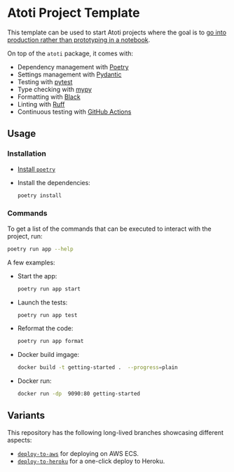 # Atoti Project Template

This template can be used to start Atoti projects where the goal is to [go into production rather than prototyping in a notebook](https://docs.atoti.io/latest/deployment/going_from_a_notebook_to_an_app.html).

On top of the `atoti` package, it comes with:

- Dependency management with [Poetry](https://python-poetry.org)
- Settings management with [Pydantic](https://docs.pydantic.dev/latest/usage/settings)
- Testing with [pytest](https://docs.pytest.org)
- Type checking with [mypy](http://mypy-lang.org)
- Formatting with [Black](https://black.readthedocs.io)
- Linting with [Ruff](https://beta.ruff.rs)
- Continuous testing with [GitHub Actions](https://github.com/features/actions)

## Usage

### Installation

- [Install `poetry`](https://python-poetry.org/docs/#installation)
- Install the dependencies:

  ```bash
  poetry install
  ```

### Commands

To get a list of the commands that can be executed to interact with the project, run:

```bash
poetry run app --help
```

A few examples:

- Start the app:

  ```bash
  poetry run app start
  ```

- Launch the tests:

  ```bash
  poetry run app test
  ```

- Reformat the code:

  ```bash
  poetry run app format
  ```

- Docker build imgage:

  ```bash
  docker build -t getting-started .  --progress=plain

  ```

- Docker run:

  ```bash
  docker run -dp  9090:80 getting-started

  ```

## Variants

This repository has the following long-lived branches showcasing different aspects:

- [`deploy-to-aws`](https://github.com/atoti/project-template/tree/deploy-to-aws) for deploying on AWS ECS.
- [`deploy-to-heroku`](https://github.com/atoti/project-template/tree/deploy-to-heroku) for a one-click deploy to Heroku.
